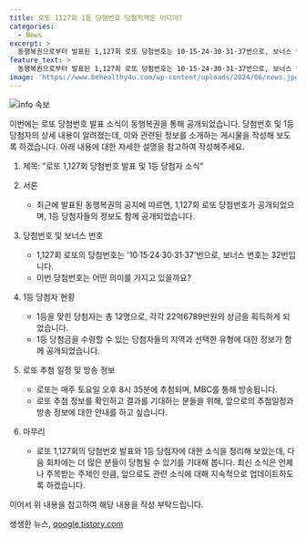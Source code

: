 ```yaml
---
title: 로또 1127회 1등 당첨번호 당첨지역은 어디야?
categories:
  - News
excerpt: >
  동행복권으로부터 발표된 1,127회 로또 당첨번호는 10·15·24·30·31·37번으로, 보너스 번호는 32번이다. 1등 당첨자 12명은 각각 22억6789만원을 받게 되었으며, 당첨지역은 서울, 부산, 인천, 대전, 경기 김포, 부천, 성남, 안양, 서천이다. 로또 추첨은 매주 토요일 오후 8시 35분에 MBC를 통해 방송된다. (문자수: 154)
feature_text: >
  동행복권으로부터 발표된 1,127회 로또 당첨번호는 10·15·24·30·31·37번으로, 보너스 번호는 32번이다. 1등 당첨자 12명은 각각 22억6789만원을 받게 되었으며, 당첨지역은 서울, 부산, 인천, 대전, 경기 김포, 부천, 성남, 안양, 서천이다. 로또 추첨은 매주 토요일 오후 8시 35분에 MBC를 통해 방송된다. (문자수: 154)
image: 'https://www.behealthy4u.com/wp-content/uploads/2024/06/news.jpg'
---
```


<p><img src="https://www.behealthy4u.com/wp-content/uploads/2024/06/news.jpg" alt="info 속보" /></p>

<p>이번에는 로또 당첨번호 발표 소식이 동행복권을 통해 공개되었습니다. 당첨번호 및 1등 당첨자의 상세 내용이 알려졌는데, 이와 관련된 정보를 소개하는 게시물을 작성해 보도록 하겠습니다. 아래 내용에 대한 자세한 설명을 참고하여 작성해주세요.</p>

<ol>
<li><p>제목: "로또 1,127회 당첨번호 발표 및 1등 당첨자 소식"</p></li>
<li><p>서론</p>

<ul>
<li>최근에 발표된 동행복권의 공지에 따르면, 1,127회 로또 당첨번호가 공개되었으며, 1등 당첨자들의 정보도 함께 공개되었습니다.</li>
</ul></li>
<li><p>당첨번호 및 보너스 번호</p>

<ul>
<li>1,127회 로또의 당첨번호는 '10·15·24·30·31·37'번으로, 보너스 번호는 32번입니다.</li>
<li>이번 당첨번호는 어떤 의미를 가지고 있을까요?</li>
</ul></li>
<li><p>1등 당첨자 현황</p>

<ul>
<li>1등을 맞힌 당첨자는 총 12명으로, 각각 22억6789만원의 상금을 획득하게 되었습니다.</li>
<li>1등 당첨금을 수령할 수 있는 당첨자들의 지역과 선택한 유형에 대한 정보가 함께 공개되었습니다.</li>
</ul></li>
<li><p>로또 추첨 일정 및 방송 정보</p>

<ul>
<li>로또는 매주 토요일 오후 8시 35분에 추첨되며, MBC를 통해 방송됩니다.</li>
<li>로또 추첨 정보를 확인하고 결과를 기대하는 분들을 위해, 앞으로의 추첨일정과 방송 정보에 대한 안내를 하고 싶습니다.</li>
</ul></li>
<li><p>마무리</p>

<ul>
<li>로또 1,127회의 당첨번호 발표와 1등 당첨자에 대한 소식을 정리해 보았는데, 다음 회차에는 더 많은 분들이 당첨될 수 있기를 기대해 봅니다. 최신 소식은 언제나 주목받는 주제인 만큼, 앞으로도 관련 소식에 대해 지속적으로 업데이트하도록 하겠습니다.</li>
</ul></li>
</ol>

<p>이어서 위 내용을 참고하여 해당 내용을 작성 부탁드립니다.</p>
생생한 뉴스, <a href="https://qoogle.tistory.com" rel="dofollow">qoogle.tistory.com</a>


